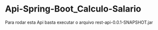 # Api-Spring-Boot_Calculo-Salario
Para rodar esta Api basta executar o arquivo rest-api-0.0.1-SNAPSHOT.jar
